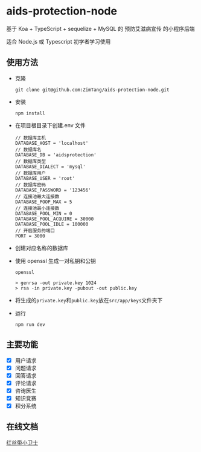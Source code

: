 # aids-protection-node

基于 Koa + TypeScript + sequelize + MySQL 的 预防艾滋病宣传 的小程序后端

适合 Node.js 或 Typescript 初学者学习使用

## 使用方法

- 克隆

  `git clone git@github.com:ZimTang/aids-protection-node.git`

- 安装

  `npm install`

- 在项目根目录下创建.env 文件

  ```.env
  // 数据库主机
  DATABASE_HOST = 'localhost'
  // 数据库名
  DATABASE_DB = 'aidsprotection'
  // 数据库类型
  DATABASE_DIALECT = 'mysql'
  // 数据库用户
  DATABASE_USER = 'root'
  // 数据库密码
  DATABASE_PASSWORD = '123456'
  // 连接池最大连接数
  DATABASE_POOP_MAX = 5
  // 连接池最小连接数
  DATABASE_POOL_MIN = 0
  DATABASE_POOL_ACQUIRE = 30000
  DATABASE_POOL_IDLE = 100000
  // 开启服务的端口
  PORT = 3000
  ```

- 创建对应名称的数据库
- 使用 openssl 生成一对私钥和公钥

  ```shell
  openssl

  > genrsa -out private.key 1024
  > rsa -in private.key -pubout -out public.key
  ```

- 将生成的`private.key`和`public.key`放在`src/app/keys`文件夹下
- 运行

  `npm run dev`

## 主要功能

- [x] 用户请求
- [x] 问题请求
- [x] 回答请求
- [x] 评论请求
- [x] 咨询医生
- [x] 知识竞赛
- [x] 积分系统

## 在线文档

[红丝带小卫士](https://www.apifox.cn/apidoc/shared-0ed5faa7-187b-4cc4-ae59-8ae68d76e88e/api-17410691)
